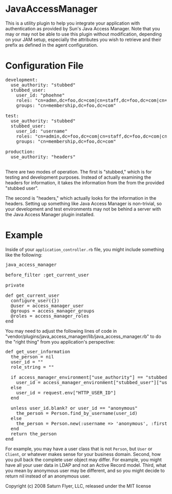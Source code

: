 JavaAccessManager
=================

This is a utility plugin to help you integrate your application with authentication
as provided by Sun's Java Access Manager.  Note that you may or may not be able to use
this plugin without modification, depending on your JAM setup, especially the attributes
you wish to retrieve and their prefix as defined in the agent configuration.


Configuration File
==================

<pre>
development:
  use_authority: "stubbed"
  stubbed_user:
    user_id: "phoehne"
    roles: "cn=admn,dc=foo,dc=com|cn=staff,dc=foo,dc=com|cn=users,dc=foo,dc=com"
    groups: "cn=membership,dc=foo,dc=com"
    
test:
  use_authority: "stubbed"
  stubbed_user:
    user_id: "username"
    roles: "cn=admin,dc=foo,dc=com|cn=staff,dc=foo,dc=com|cn=users,dc=foo,dc=com"
    groups: "cn=membership,dc=foo,dc=com"

production:
  use_authority: "headers"

</pre>

There are two modes of operation.  The first is "stubbed," which is for testing and
development purposes.  Instead of actually examining the headers for information,
it takes the information from the from the provided "stubbed user".

The second is "headers," which actually looks for the information in the headers.
Setting up something like Java Access Manager is non-trivial, so your development
and test environments may not be behind a server with the Java Access Manager plugin
installed.  

Example
=======

Inside of your <code>application_controller.rb</code> file, you might include something 
like the following:

<pre>
java_access_manager

before_filter :get_current_user

private

def get_current_user
  configure_user({})
  @user = access_manager_user
  @groups = access_manager_groups
  @roles = access_manager_roles
end
</pre>

You may need to adjust the following lines of code in 
"vendor/plugins/java\_access\_manager/lib/java\_access\_manager.rb"
to do the "right thing" from you application's perspective:

<pre>
def get_user_information
  the_person = nil
  user_id = ""
  role_string = ""
  
  if access_manager_environment["use_authority"] == "stubbed"
    user_id = access_manager_environment["stubbed_user"]["user_id"]
  else
    user_id = request.env["HTTP_USER_ID"]
  end

  unless user_id.blank? or user_id == "anonymous"
    the_person = Person.find_by_username(user_id)
  else
    the_person = Person.new(:username => 'anonymous', :first_name => 'anonymous', :last_name => 'user')
  end
  return the_person
end
</pre>

For example, you may have a user class that is not <code>Person</code>, but <code>User</code> 
or <code>Client</code>, or 
whatever makes sense for your business domain.  Second, how you pull back the complete
user object may differ.  For example, you might have all your user data in LDAP and not
an Active Record model.  Third, what you mean by anonymous user may be different, and so
you might decide to return nil instead of an anonymous user.

Copyright (c) 2008 Saturn Flyer, LLC, released under the MIT license
